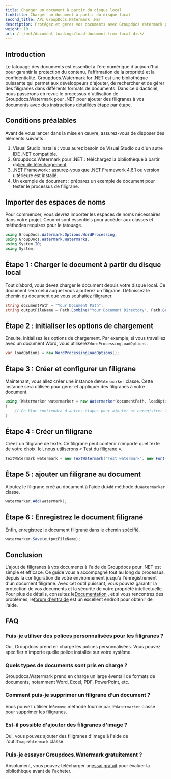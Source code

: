 ```yaml
---
title: Charger un document à partir du disque local
linktitle: Charger un document à partir du disque local
second_title: API GroupDocs.Watermark .NET
description: Protégez et gérez vos documents avec Groupdocs Watermark pour .NET. Suivez notre guide détaillé pour ajouter des filigranes en toute transparence.
weight: 10
url: /fr/net/document-loadings/load-document-from-local-disk/
---
```

## Introduction
Le tatouage des documents est essentiel à l'ère numérique d'aujourd'hui pour garantir la protection du contenu, l'affirmation de la propriété et la confidentialité. Groupdocs.Watermark for .NET est une bibliothèque puissante qui permet aux développeurs d'ajouter, de rechercher et de gérer des filigranes dans différents formats de documents. Dans ce didacticiel, nous passerons en revue le processus d'utilisation de Groupdocs.Watermark pour .NET pour ajouter des filigranes à vos documents avec des instructions détaillées étape par étape.
## Conditions préalables
Avant de vous lancer dans la mise en œuvre, assurez-vous de disposer des éléments suivants :
1. Visual Studio installé : vous aurez besoin de Visual Studio ou d'un autre IDE .NET compatible.
2.  Groupdocs.Watermark pour .NET : téléchargez la bibliothèque à partir du[lien de téléchargement](https://releases.groupdocs.com/Watermark/net/).
3. .NET Framework : assurez-vous que .NET Framework 4.6.1 ou version ultérieure est installé.
4. Un exemple de document : préparez un exemple de document pour tester le processus de filigrane.
## Importer des espaces de noms
Pour commencer, vous devrez importer les espaces de noms nécessaires dans votre projet. Ceux-ci sont essentiels pour accéder aux classes et méthodes requises pour le tatouage.
```csharp
using GroupDocs.Watermark.Options.WordProcessing;
using GroupDocs.Watermark.Watermarks;
using System.IO;
using System;
```
## Étape 1 : Charger le document à partir du disque local
Tout d’abord, vous devez charger le document depuis votre disque local. Ce document sera celui auquel vous ajouterez un filigrane.
Définissez le chemin du document que vous souhaitez filigraner.
```csharp
string documentPath = "Your Document Path";
string outputFileName = Path.Combine("Your Document Directory", Path.GetFileName(documentPath));
```
## Étape 2 : initialiser les options de chargement
 Ensuite, initialisez les options de chargement. Par exemple, si vous travaillez avec un document Word, vous utiliserez`WordProcessingLoadOptions`.
```csharp
var loadOptions = new WordProcessingLoadOptions();
```
## Étape 3 : Créer et configurer un filigrane
 Maintenant, vous allez créer une instance de`Watermarker` classe. Cette instance sera utilisée pour gérer et appliquer des filigranes à votre document.
```csharp
using (Watermarker watermarker = new Watermarker(documentPath, loadOptions))
{
    // Ce bloc contiendra d'autres étapes pour ajouter et enregistrer le filigrane
}
```
## Étape 4 : Créer un filigrane
Créez un filigrane de texte. Ce filigrane peut contenir n’importe quel texte de votre choix. Ici, nous utiliserons « Test du filigrane ».
```csharp
TextWatermark watermark = new TextWatermark("Test watermark", new Font("Arial", 12));
```
## Étape 5 : ajouter un filigrane au document
Ajoutez le filigrane créé au document à l'aide du`Add` méthode du`Watermarker` classe.
```csharp
watermarker.Add(watermark);
```
## Étape 6 : Enregistrez le document filigrané
Enfin, enregistrez le document filigrané dans le chemin spécifié.
```csharp
watermarker.Save(outputFileName);
```

## Conclusion
L'ajout de filigranes à vos documents à l'aide de Groupdocs pour .NET est simple et efficace. Ce guide vous a accompagné tout au long du processus, depuis la configuration de votre environnement jusqu'à l'enregistrement d'un document filigrané. Avec cet outil puissant, vous pouvez garantir la protection de vos documents et la sécurité de votre propriété intellectuelle. 
 Pour plus de détails, consultez le[Documentation](https://tutorials.groupdocs.com/Watermark/net/) , et si vous rencontrez des problèmes, le[forum d'entraide](https://forum.groupdocs.com/c/watermark/19) est un excellent endroit pour obtenir de l'aide. 
## FAQ
### Puis-je utiliser des polices personnalisées pour les filigranes ?
Oui, Groupdocs prend en charge les polices personnalisées. Vous pouvez spécifier n'importe quelle police installée sur votre système.
### Quels types de documents sont pris en charge ?
Groupdocs.Watermark prend en charge un large éventail de formats de documents, notamment Word, Excel, PDF, PowerPoint, etc.
### Comment puis-je supprimer un filigrane d’un document ?
 Vous pouvez utiliser le`Remove` méthode fournie par le`Watermarker` classe pour supprimer les filigranes.
### Est-il possible d'ajouter des filigranes d'image ?
 Oui, vous pouvez ajouter des filigranes d'image à l'aide de l'outil`ImageWatermark` classe.
### Puis-je essayer Groupdocs.Watermark gratuitement ?
 Absolument, vous pouvez télécharger un[essai gratuit](https://releases.groupdocs.com/) pour évaluer la bibliothèque avant de l'acheter.